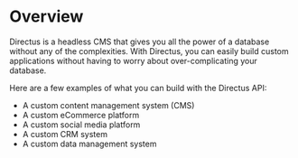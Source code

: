 # Overview

Directus is a headless CMS that gives you all the power of a database without any of the complexities. With Directus, you can easily build custom applications without having to worry about over-complicating your database.

Here are a few examples of what you can build with the Directus API:

- A custom content management system (CMS)
- A custom eCommerce platform
- A custom social media platform
- A custom CRM system
- A custom data management system
